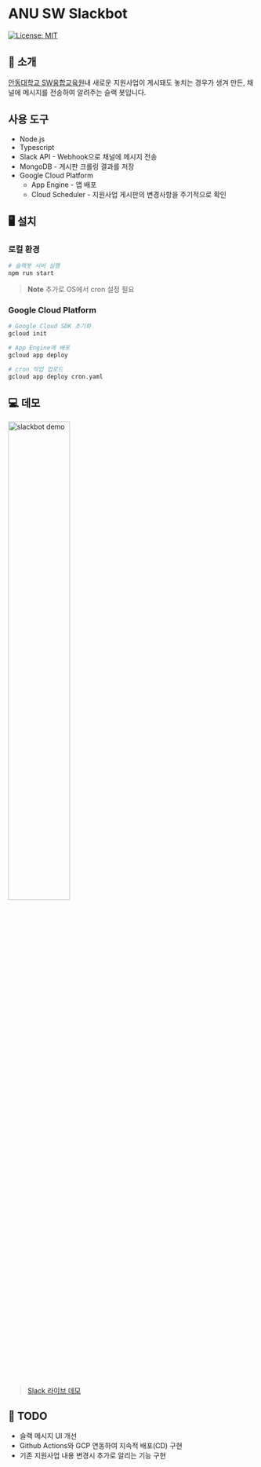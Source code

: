 # ANU SW Slackbot
[![License: MIT](https://img.shields.io/badge/License-MIT-yellow.svg)](https://opensource.org/licenses/MIT)

## 📢 소개
[안동대학교 SW융합교육원](https://sw.anu.ac.kr)내 새로운 지원사업이 게시돼도 놓치는 경우가 생겨 만든, 채널에 메시지를 전송하여 알려주는 슬랙 봇입니다.

## 사용 도구
* Node.js
* Typescript
* Slack API - Webhook으로 채널에 메시지 전송
* MongoDB - 게시판 크롤링 결과를 저장
* Google Cloud Platform
  * App Engine - 앱 배포
  * Cloud Scheduler - 지원사업 게시판의 변경사항을 주기적으로 확인

## 🖥 설치
### 로컬 환경
```bash
# 슬랙봇 서버 실행
npm run start
```
> **Note**
> 추가로 OS에서 cron 설정 필요

### Google Cloud Platform
```bash
# Google Cloud SDK 초기화
gcloud init

# App Engine에 배포
gcloud app deploy

# cron 작업 업로드
gcloud app deploy cron.yaml
```

## 💻 데모
<img width="50%" alt="slackbot demo" src="https://user-images.githubusercontent.com/8957536/174318945-e9ed98c4-4cbf-4737-8153-e8fa4dff93d4.png">

> [Slack 라이브 데모](https://join.slack.com/t/anu-sw-slackbot/shared_invite/zt-1a97t7g3n-o8cWFgwSHBDhqqHBFekYyQ)

## 📝 TODO
* 슬랙 메시지 UI 개선
* Github Actions와 GCP 연동하여 지속적 배포(CD) 구현
* 기존 지원사업 내용 변경시 추가로 알리는 기능 구현
